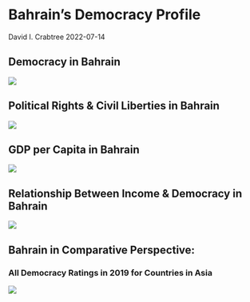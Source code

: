 Bahrain’s Democracy Profile
================
David I. Crabtree
2022-07-14

## Democracy in Bahrain

![](C:\Users\David\Desktop\PROGRA~1\FILESA~1\CFSS\hw06\reports\BAHRAI~1/figure-gfm/Demscore-1.png)<!-- -->

## Political Rights & Civil Liberties in Bahrain

![](C:\Users\David\Desktop\PROGRA~1\FILESA~1\CFSS\hw06\reports\BAHRAI~1/figure-gfm/Political%20Rights%20&%20Civil%20Libs-1.png)<!-- -->

## GDP per Capita in Bahrain

![](C:\Users\David\Desktop\PROGRA~1\FILESA~1\CFSS\hw06\reports\BAHRAI~1/figure-gfm/GDP%20per%20Capita-1.png)<!-- -->

## Relationship Between Income & Democracy in Bahrain

![](C:\Users\David\Desktop\PROGRA~1\FILESA~1\CFSS\hw06\reports\BAHRAI~1/figure-gfm/Income%20&%20Dem-1.png)<!-- -->

## Bahrain in Comparative Perspective:

### All Democracy Ratings in 2019 for Countries in Asia

![](C:\Users\David\Desktop\PROGRA~1\FILESA~1\CFSS\hw06\reports\BAHRAI~1/figure-gfm/Democracy%20in%20Comparative%20Perspective-1.png)<!-- -->
